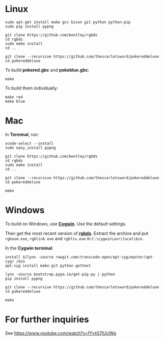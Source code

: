 # Linux

	sudo apt-get install make gcc bison git python python-pip
	sudo pip install pypng

	git clone https://github.com/bentley/rgbds
	cd rgbds
	sudo make install
	cd ..

	git clone --recursive https://github.com/thescarletsword/pokereddeluxe
	cd pokereddeluxe

To build **pokered.gbc** and **pokeblue.gbc**:

	make

To build them individually:

	make red
	make blue


# Mac

In **Terminal**, run:

	xcode-select --install
	sudo easy_install pypng

	git clone https://github.com/bentley/rgbds
	cd rgbds
	sudo make install
	cd ..

	git clone --recursive https://github.com/thescarletsword/pokereddeluxe
	cd pokereddeluxe

	make


# Windows

To build on Windows, use [**Cygwin**](http://cygwin.com/install.html). Use the default settings.

Then get the most recent version of [**rgbds**](https://github.com/bentley/rgbds/releases/).
Extract the archive and put `rgbasm.exe`, `rgblink.exe` and `rgbfix.exe` in `C:\cygwin\usr\local\bin`.

In the **Cygwin terminal**:

	install $(lynx -source rawgit.com/transcode-open/apt-cyg/master/apt-cyg) /bin
	apt-cyg install make git python gettext

	lynx -source bootstrap.pypa.io/get-pip.py | python
	pip install pypng

	git clone --recursive https://github.com/thescarletsword/pokereddeluxe
	cd pokereddeluxe

	make

# For further inquiries

See https://www.youtube.com/watch?v=fYytG7IUUWg

